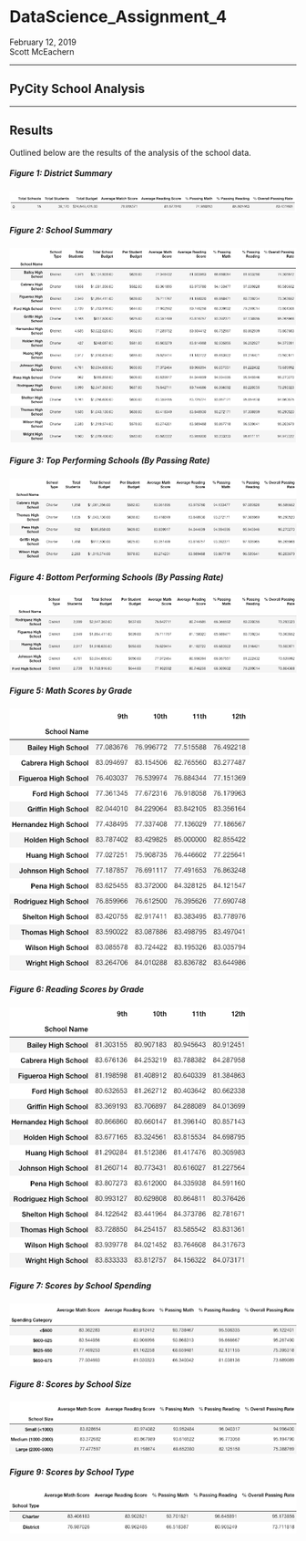 # DataScience_Assignment_4  
February 12, 2019  
Scott McEachern 

  
---
## PyCity School Analysis  




---  
## Results  
Outlined below are the results of the analysis of the school data.
  
##### Figure 1: District Summary 
![District Summary](https://github.com/normalfactory/DataScience_Assignment_4/blob/master/Results/DistrictSummary.png)
  
##### Figure 2: School Summary
![School Summary](https://github.com/normalfactory/DataScience_Assignment_4/blob/master/Results/SchoolSummary.png)
  
##### Figure 3: Top Performing Schools (By Passing Rate)  
![Top Performing Schools](https://github.com/normalfactory/DataScience_Assignment_4/blob/master/Results/TopPerformingSchools_ByPassingRate.png)
  
##### Figure 4: Bottom Performing Schools (By Passing Rate)  
![Bottom Performing Schools](https://github.com/normalfactory/DataScience_Assignment_4/blob/master/Results/BottomPerformingSchools_ByPassingRate.png)

##### Figure 5: Math Scores by Grade  
![Math Scores By Grade](https://github.com/normalfactory/DataScience_Assignment_4/blob/master/Results/MathScoresByGrade.png)

##### Figure 6: Reading Scores by Grade
![Reading Scores by Grade](https://github.com/normalfactory/DataScience_Assignment_4/blob/master/Results/ReadingScoresByGrade.png)

##### Figure 7: Scores by School Spending  
![Scores by School Spending](https://github.com/normalfactory/DataScience_Assignment_4/blob/master/Results/ScoresBySchoolSpending.png)

##### Figure 8: Scores by School Size  
![Scores by School Size](https://github.com/normalfactory/DataScience_Assignment_4/blob/master/Results/ScoresBySchoolSize.png)

##### Figure 9: Scores by School Type  
![Scores by School Type](https://github.com/normalfactory/DataScience_Assignment_4/blob/master/Results/ScoresBySchoolType.png)

